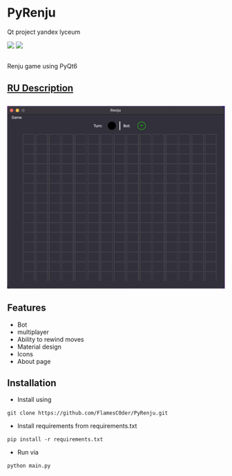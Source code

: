 # PyRenju
<p>Qt project yandex lyceum</p>

<div id="badges">
  <a href="https://github.com/FlamesC0der/discord-bot-template/stargazers"><img src="https://img.shields.io/github/stars/FlamesC0der/PyRenju"/></a>
  <a href="https://github.com/FlamesC0der/discord-bot-template/blob/master/LICENSE"><img src="https://img.shields.io/github/license/FlamesC0der/PyRenju?color=red"/></a>
</div>

##

<p>Renju game using PyQt6</p>

## [RU Description](https://github.com/FlamesC0der/PyRenju/blob/master/description.md)

##

![alt text](screenshots/main.png)

## Features

* Bot
* multiplayer
* Ability to rewind moves
* Material design
* Icons
* About page

## Installation

* Install using
```
git clone https://github.com/FlamesC0der/PyRenju.git
```
* Install requirements from requirements.txt
```
pip install -r requirements.txt
```
* Run via
```
python main.py
```
